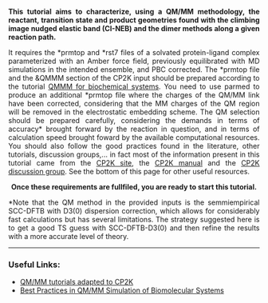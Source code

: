 <p align="justify"><b>This tutorial aims to characterize, using a QM/MM methodology, the reactant, transition state and product geometries found with the climbing image nudged elastic band (CI-NEB) and the dimer methods along a given reaction path.</b></p>

<p align="justify"> It requires the *prmtop and *rst7 files of a solvated protein-ligand complex parameterized with an Amber force field, previously equilibrated with MD simulations in the intended ensemble, and PBC corrected. The *prmtop file and the &QMMM section of the CP2K input should be prepared according to the tutorial <a href="https://www.cp2k.org/howto:biochem_qmmm" target="_blank">QMMM for biochemical systems</a>. You need to use parmed to produce an additional *prmtop file where the charges of the QM/MM link have been corrected, considering that the MM charges of the QM region will be removed in the electrostatic embedding scheme. The QM selection should be prepared carefully, considering the demands in terms of accuracy* brought forward by the reaction in question, and in terms of calculation speed brought foward by the available computational resources. You should also follow the good practices found in the literature, other tutorials, discussion groups,... in fact most of the information present in this tutorial came from the <a href="https://www.cp2k.org/" target="_blank">CP2K site</a>, the <a href="https://manual.cp2k.org/" target="_blank">CP2K manual</a> and the <a href="https://groups.google.com/g/cp2k" target="_blank">CP2K discussion group</a>. See the bottom of this page for other useful resources. </p>

<p align="center"><b> Once these requirements are fullfiled, you are ready to start this tutorial. </b></p>

<p align="justify">*Note that the QM method in the provided inputs is the semmiempirical SCC-DFTB with D3(0) dispersion correction, which allows for considerably fast calculations but has several limitations. The strategy suggested here is to get a good TS guess with SCC-DFTB-D3(0) and then refine the results with a more accurate level of theory.</p>

---


### Useful Links:

- <a href="https://github.com/bioexcel/cp2K_qmmm_tutorials_for_biological_simulations" target="_blank">QM/MM tutorials adapted to CP2K</a>
- <a href="https://docs.bioexcel.eu/qmmm_simulation_bpg/en/main/index.html" target="_blank">Best Practices in QM/MM Simulation of Biomolecular Systems</a>



